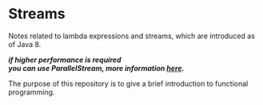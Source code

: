 # Streams

Notes related to lambda expressions and streams, which are introduced as of Java 8.

***if higher performance is required  
you can use ParallelStream, more information [**here**][Baeldung].***

The purpose of this repository is to give a brief introduction to functional programming.

[Baeldung]: https://www.baeldung.com/java-when-to-use-parallel-stream
